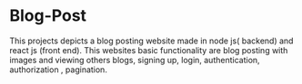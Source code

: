 # Blog-Post
This projects depicts a blog posting website made in node js( backend) and react js (front end). This websites basic functionality are blog posting with images and viewing others blogs, signing up, login, authentication, authorization , pagination. 
